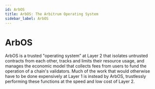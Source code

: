 ```yaml
---
id: ArbOS
title: ArbOS: The Arbitrum Operating System
sidebar_label: ArbOS
---
```


# ArbOS

ArbOS is a trusted "operating system” at Layer 2 that isolates untrusted contracts from each other, tracks and limits their resource usage, and manages the economic model that collects fees from users to fund the operation of a chain's validators. Much of the work that would otherwise have to be done expensively at Layer 1 is instead by ArbOS, trustlessly performing these functions at the speed and low cost of Layer 2. 
